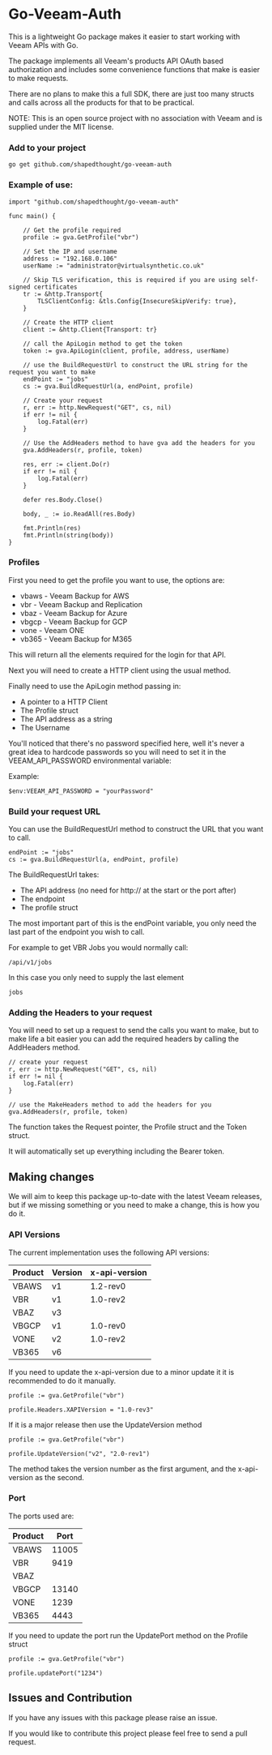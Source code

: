 # Go-Veeam-Auth

This is a lightweight Go package makes it easier to start working with Veeam APIs with Go.

The package implements all Veeam's products API OAuth based authorization and includes some convenience functions that make is easier to make requests.

There are no plans to make this a full SDK, there are just too many structs and calls across all the products for that to be practical.

NOTE: This is an open source project with no association with Veeam and is supplied under the MIT license.

### Add to your project

    go get github.com/shapedthought/go-veeam-auth

### Example of use:

    import "github.com/shapedthought/go-veeam-auth"

    func main() {

        // Get the profile required
        profile := gva.GetProfile("vbr")

        // Set the IP and username
        address := "192.168.0.106"
        userName := "administrator@virtualsynthetic.co.uk"

        // Skip TLS verification, this is required if you are using self-signed certificates
        tr := &http.Transport{
            TLSClientConfig: &tls.Config{InsecureSkipVerify: true},
        }

        // Create the HTTP client
        client := &http.Client{Transport: tr}

        // call the ApiLogin method to get the token
        token := gva.ApiLogin(client, profile, address, userName)

        // use the BuildRequestUrl to construct the URL string for the request you want to make
        endPoint := "jobs"
        cs := gva.BuildRequestUrl(a, endPoint, profile)

        // Create your request
        r, err := http.NewRequest("GET", cs, nil)
        if err != nil {
            log.Fatal(err)
        }

        // Use the AddHeaders method to have gva add the headers for you
        gva.AddHeaders(r, profile, token)

        res, err := client.Do(r)
        if err != nil {
            log.Fatal(err)
        }

        defer res.Body.Close()

        body, _ := io.ReadAll(res.Body)

        fmt.Println(res)
        fmt.Println(string(body))
    }

### Profiles

First you need to get the profile you want to use, the options are:

- vbaws - Veeam Backup for AWS
- vbr - Veeam Backup and Replication
- vbaz - Veeam Backup for Azure
- vbgcp - Veeam Backup for GCP
- vone - Veeam ONE
- vb365 - Veeam Backup for M365

This will return all the elements required for the login for that API.

Next you will need to create a HTTP client using the usual method.

Finally need to use the ApiLogin method passing in:

- A pointer to a HTTP Client
- The Profile struct
- The API address as a string
- The Username

You'll noticed that there's no password specified here, well it's never a great idea to hardcode passwords so you will need to set it in the VEEAM_API_PASSWORD environmental variable:

Example:

    $env:VEEAM_API_PASSWORD = "yourPassword"

### Build your request URL

You can use the BuildRequestUrl method to construct the URL that you want to call.

    endPoint := "jobs"
    cs := gva.BuildRequestUrl(a, endPoint, profile)

The BuildRequestUrl takes:

- The API address (no need for http:// at the start or the port after)
- The endpoint
- The profile struct

The most important part of this is the endPoint variable, you only need the last part of the endpoint you wish to call.

For example to get VBR Jobs you would normally call:

    /api/v1/jobs

In this case you only need to supply the last element

    jobs

### Adding the Headers to your request

You will need to set up a request to send the calls you want to make, but to make life a bit easier you can add the required headers by calling the AddHeaders method.

    // create your request
    r, err := http.NewRequest("GET", cs, nil)
    if err != nil {
        log.Fatal(err)
    }

    // use the MakeHeaders method to add the headers for you
    gva.AddHeaders(r, profile, token)

The function takes the Request pointer, the Profile struct and the Token struct.

It will automatically set up everything including the Bearer token.

## Making changes

We will aim to keep this package up-to-date with the latest Veeam releases, but if we missing something or you need to make a change, this is how you do it.

### API Versions

The current implementation uses the following API versions:

| Product | Version | x-api-version |
| ------- | ------- | ------------- |
| VBAWS   | v1      | 1.2-rev0      |
| VBR     | v1      | 1.0-rev2      |
| VBAZ    | v3      |               |
| VBGCP   | v1      | 1.0-rev0      |
| VONE    | v2      | 1.0-rev2      |
| VB365   | v6      |               |

If you need to update the x-api-version due to a minor update it it is recommended to do it manually.

    profile := gva.GetProfile("vbr")

    profile.Headers.XAPIVersion = "1.0-rev3"

If it is a major release then use the UpdateVersion method

    profile := gva.GetProfile("vbr")

    profile.UpdateVersion("v2", "2.0-rev1")

The method takes the version number as the first argument, and the x-api-version as the second.

### Port

The ports used are:

| Product | Port  |
| ------- | ----- |
| VBAWS   | 11005 |
| VBR     | 9419  |
| VBAZ    |       |
| VBGCP   | 13140 |
| VONE    | 1239  |
| VB365   | 4443  |

If you need to update the port run the UpdatePort method on the Profile struct

    profile := gva.GetProfile("vbr")

    profile.updatePort("1234")

## Issues and Contribution

If you have any issues with this package please raise an issue.

If you would like to contribute this project please feel free to send a pull request.
